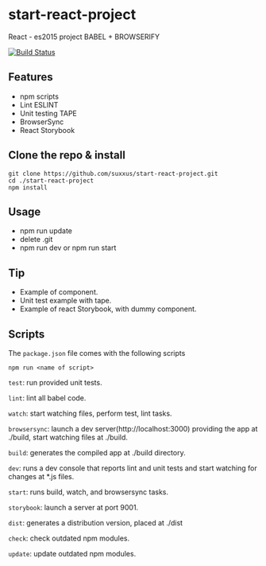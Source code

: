 # start-react-project
React - es2015 project BABEL + BROWSERIFY

[![Build Status](https://travis-ci.org/suxxus/start-react-project.svg?branch=master)](https://travis-ci.org/suxxus/start-react-project)

## Features ###
* npm scripts
* Lint ESLINT
* Unit testing TAPE
* BrowserSync
* React Storybook

## Clone the repo & install
```
git clone https://github.com/suxxus/start-react-project.git
cd ./start-react-project
npm install
```
## Usage
* npm run update
* delete .git
* npm run dev or npm run start

## Tip
* Example of component.
* Unit test example with tape.
* Example of react Storybook, with dummy component.

## Scripts

The `package.json` file comes with the following scripts

`npm run <name of script>`

`test`: run provided unit tests.

`lint`: lint all babel code.

`watch`: start watching files, perform test, lint tasks.

`browsersync`: launch a dev server(http://localhost:3000) providing the app at ./build, start watching files at ./build.

`build`: generates the compiled app at ./build directory.

`dev`:  runs a dev console that reports lint and unit tests and start watching for changes at *.js files.

`start`: runs build, watch, and browsersync tasks.

`storybook`:  launch a server at port 9001.

`dist`: generates a distribution version, placed at ./dist

`check`: check outdated npm modules.

`update`: update outdated npm modules.
